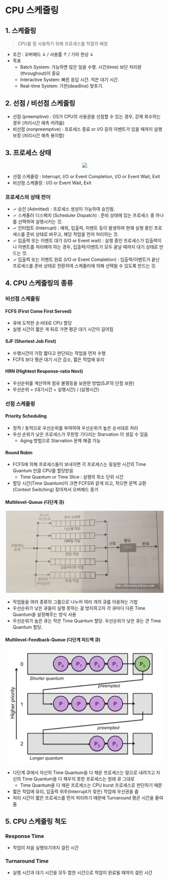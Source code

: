# CPU 스케줄링
## 1. 스케줄링
> CPU를 잘 사용하기 위해 프로세스를 적절히 배정

- 조건 : 오버헤드 ↓ / 사용률 ↑ / 기아 현상 ↓
- 목표
  - Batch System: 가능하면 많은 일을 수행. 시간(time) 보단 처리량(throughout)이 중요
  - Interactive System: 빠른 응답 시간. 적은 대기 시간.
  - Real-time System: 기한(deadline) 맞추기.

## 2. 선점 / 비선점 스케줄링
- 선점 (preemptive) : OS가 CPU의 사용권을 선점할 수 있는 경우, 강제 회수하는 경우 (처리시간 예측 어려움)
- 비선점 (nonpreemptive) : 프로세스 종료 or I/O 등의 이벤트가 있을 때까지 실행 보장 (처리시간 예측 용이함)

## 3. 프로세스 상태
<p align="center"><img src="../images/os_process_state.png" width="600"></p>

- 선점 스케줄링 : Interrupt, I/O or Event Completion, I/O or Event Wait, Exit
- 비선점 스케줄링 : I/O or Event Wait, Exit

### 프로세스의 상태 전이
- ✓ 승인 (Admitted) : 프로세스 생성이 가능하여 승인됨.
- ✓ 스케줄러 디스패치 (Scheduler Dispatch) : 준비 상태에 있는 프로세스 중 하나를 선택하여 실행시키는 것.
- ✓ 인터럽트 (Interrupt) : 예외, 입출력, 이벤트 등이 발생하여 현재 실행 중인 프로세스를 준비 상태로 바꾸고, 해당 작업을 먼저 처리하는 것.
- ✓ 입출력 또는 이벤트 대기 (I/O or Event wait) : 실행 중인 프로세스가 입출력이나 이벤트를 처리해야 하는 경우, 입출력/이벤트가 모두 끝날 때까지 대기 상태로 만드는 것.
- ✓ 입출력 또는 이벤트 완료 (I/O or Event Completion) : 입출력/이벤트가 끝난 프로세스를 준비 상태로 전환하여 스케줄러에 의해 선택될 수 있도록 만드는 것.

## 4. CPU 스케줄링의 종류
### 비선점 스케줄링
#### FCFS (First Come First Served)
- 큐에 도착한 순서대로 CPU 할당
- 실행 시간이 짧은 게 뒤로 가면 평균 대기 시간이 길어짐
#### SJF (Shortest Job First)
- 수행시간이 가장 짧다고 판단되는 작업을 먼저 수행
- FCFS 보다 평균 대기 시간 감소, 짧은 작업에 유리
#### HRN (Hightest Response-ratio Next)
- 우선순위를 계산하여 점유 불평등을 보완한 방법(SJF의 단점 보완)
- 우선순위 = (대기시간 + 실행시간) / (실행시간)

### 선점 스케줄링
#### Priority Scheduling
- 정적 / 동적으로 우선순위를 부여하여 우선순위가 높은 순서대로 처리
- 우선 순위가 낮은 프로세스가 무한정 기다리는 Starvation 이 생길 수 있음
  - Aging 방법으로 Starvation 문제 해결 가능

#### Round Robin
- FCFS에 의해 프로세스들이 보내지면 각 프로세스는 동일한 시간의 Time Quantum 만큼 CPU를 할당받음
  - Time Quantum or Time Slice : 실행의 최소 단위 시간
- 할당 시간(Time Quantum)이 크면 FCFS와 같게 되고, 작으면 문맥 교환 (Context Switching) 잦아져서 오버헤드 증가

#### Multilevel-Queue (다단계 큐)
<p align="center"><img src="../images/os_multilevel_queue.png" width="500"></p>

- 작업들을 여러 종류의 그룹으로 나누어 여러 개의 큐를 이용하는 기법
- 우선순위가 낮은 큐들이 실행 못하는 걸 방지하고자 각 큐마다 다른 Time Quantum을 설정해주는 방식 사용
- 우선순위가 높은 큐는 작은 Time Quantum 할당. 우선순위가 낮은 큐는 큰 Time Quantum 할당.

#### Multilevel-Feedback-Queue (다단계 피드백 큐)
<p align="center"><img src="../images/os_multilevel_feedback_queue.png" width="500"></p>

- 다단계 큐에서 자신의 Time Quantum을 다 채운 프로세스는 밑으로 내려가고 자신의 Time Quantum을 다 채우지 못한 프로세스는 원래 큐 그대로
  - Time Quantum을 다 채운 프로세스는 CPU burst 프로세스로 판단하기 때문
- 짧은 작업에 유리, 입출력 위주(Interrupt가 잦은) 작업에 우선권을 줌
- 처리 시간이 짧은 프로세스를 먼저 처리하기 때문에 Turnaround 평균 시간을 줄여줌

## 5. CPU 스케줄링 척도
### Response Time
- 작업이 처음 실행되기까지 걸린 시간
### Turnaround Time
- 실행 시간과 대기 시간을 모두 합한 시간으로 작업이 완료될 때까지 걸린 시간
